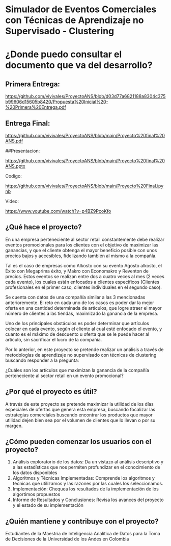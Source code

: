 # Simulador de Eventos Comerciales con Técnicas de Aprendizaje no Supervisado - Clustering

# ¿Donde puedo consultar el documento que va del desarrollo?

## Primera Entrega:
https://github.com/vivivales/ProyectoANS/blob/d03d77a6821188a8304c375b99606d15605b8420/Propuesta%20Inicial%20-%20Primera%20Entrega.pdf

## Entrega Final:

https://github.com/vivivales/ProyectoANS/blob/main/Proyecto%20final%20ANS.pdf

##Presentacion:

https://github.com/vivivales/ProyectoANS/blob/main/Proyecto%20final%20ANS.pptx

Codigo:

https://github.com/vivivales/ProyectoANS/blob/main/Proyecto%20Final.ipynb

Video:

https://www.youtube.com/watch?v=p4BZ9PcoKfo

## ¿Qué hace el proyecto?

En una empresa perteneciente al sector retail constantemente debe realizar eventos promocionales para los clientes con el objetivo de maximizar las
ganancias, y que el cliente obtenga el mayor beneficio posible con unos precios bajos y accesibles, fidelizando también al mismo a la compañía. 

Tal es el caso de empresas como Alkosto con su evento Agosto alkosto, el Éxito con Megaprima éxito, y Makro con Economakro y Reventon de
precios. Estos eventos se realizan entre dos a cuatro veces al mes (2 veces cada evento), los cuales están enfocados a clientes específicos
(Clientes profesionales en el primer caso, clientes individuales en el segundo caso). 

Se cuenta con datos de una compañía similar a las 3 mencionadas anterioremente. El reto en cada uno de los casos es poder dar la mejor oferta en una cantidad determinada de artículos, que logre atraer el mayor número de clientes a las tiendas, maximizado la ganancia de la empresa. 

Uno de los principales obstáculos es poder determinar que artículos colocar en cada evento, según el cliente al cual esté enfocado el evento, y cuanto es el máximo de descuento u oferta que se le puede hacer al artículo, sin sacrificar el lucro
de la compañía.

Por lo anterior, en este proyecto se pretende realizar un análisis a través de metodologías de aprendizaje no supervisado con técnicas de clustering buscando responder a la pregunta: 

¿Cuáles son los artículos que maximizan la ganancia de la compañía perteneciente al sector retail en un evento promocional?


##  ¿Por qué el proyecto es útil?

A través de este proyecto se pretende maximizar la utilidad de los días especiales de ofertas que genera esta empresa, buscando focalizar las estrategias comerciales buscando encontrar los productos que mayor utilidad dejen bien sea por el volumen de clientes que lo llevan o por su margen.

## ¿Cómo pueden comenzar los usuarios con el proyecto?
1. Análisis exploratorio de los datos: Da un vistazo al análisis descriptivo y a las estadísticas que nos permiten profundizar en el conocimiento de los datos disponibles
2. Algoritmos y Técnicas Implementadas: Comprende los algoritmos y técnicas que utilizamos y las razones por las cuales los seleccionamos.
3. Implementación: Chequea los resultados de la implementación de los algortimos propuestos
4. Informe de Resultados y Conclusiones: Revisa los avances del proyecto y el estado de su implementación


## ¿Quién mantiene y contribuye con el proyecto?
Estudiantes de la Maestría de Inteligencia Analítica de Datos para la Toma de Decisiones de la Universidad de los Andes en Colombia
